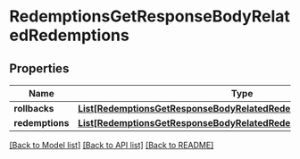 # RedemptionsGetResponseBodyRelatedRedemptions


## Properties

Name | Type | Description | Notes
------------ | ------------- | ------------- | -------------
**rollbacks** | [**List[RedemptionsGetResponseBodyRelatedRedemptionsRollbacksItem]**](RedemptionsGetResponseBodyRelatedRedemptionsRollbacksItem.md) |  | [optional] 
**redemptions** | [**List[RedemptionsGetResponseBodyRelatedRedemptionsRedemptionsItem]**](RedemptionsGetResponseBodyRelatedRedemptionsRedemptionsItem.md) |  | [optional] 

[[Back to Model list]](../README.md#documentation-for-models) [[Back to API list]](../README.md#documentation-for-api-endpoints) [[Back to README]](../README.md)


